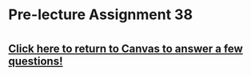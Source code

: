# Pre-lecture Assignment 38

# 



## [Click here to return to Canvas to answer a few questions!](https://psu.instructure.com/courses/1881362/quizzes/3340353)




